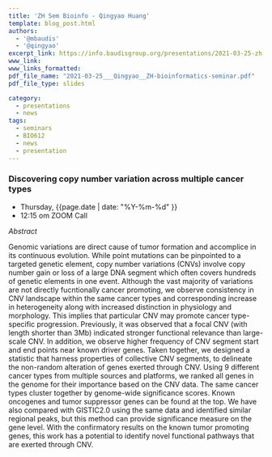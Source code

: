 ```yaml
---
title: 'ZH Sem Bioinfo - Qingyao Huang'
template: blog_post.html 
authors:
  - '@mbaudis'
  - '@qingyao'
excerpt_link: https://info.baudisgroup.org/presentations/2021-03-25-zh-seminars-in-bioinformatics/
www_link:
www_links_formatted:
pdf_file_name: "2021-03-25___Qingyao__ZH-bioinformatics-seminar.pdf"
pdf_file_type: slides

category:
  - presentations
  - news
tags:
  - seminars
  - BIO612
  - news
  - presentation
---
```


### Discovering copy number variation across multiple cancer types

* Thursday, {{page.date | date: "%Y-%m-%d" }}
* 12:15 om  ZOOM Call

<!--more-->

*Abstract*

Genomic variations are direct cause of tumor formation and accomplice in its continuous evolution. While point mutations can be pinpointed to a targeted genetic element, copy number variations (CNVs) involve copy number gain or loss of a large DNA segment which often covers hundreds of genetic elements in one event. Although the vast majority of variations are not directly fucntionally cancer promoting, we observe consistency in CNV landscape within the same cancer types and corresponding increase in heterogeneity along with increased distinction in physiology and morphology. This implies that particular CNV may promote cancer type-specific progression. Previously, it was observed that a focal CNV (with length shorter than 3Mb) indicated stronger functional relevance than large-scale CNV. In addition, we observe higher frequency of CNV segment start and end points near known driver genes. Taken together, we designed a statistic that harness properties of collective CNV segments, to delineate the non-random alteration of genes exerted through CNV. Using 9 different cancer types from multiple sources and platforms, we ranked all genes in the genome for their importance based on the CNV data. The same cancer types cluster together by genome-wide significance scores. Known oncogenes and tumor suppressor genes can be found at the top. We have also compared with GISTIC2.0 using the same data and identified similar regional peaks, but this method can provide significance measure on the gene level. With the confirmatory results on the known tumor promoting genes, this work has a potential to identify novel functional pathways that are exerted through CNV. 
